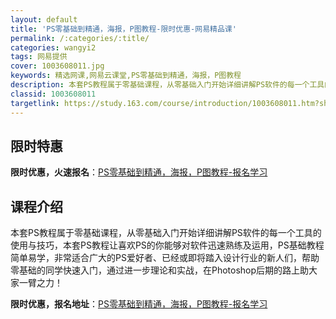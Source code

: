```yaml
---
layout: default
title: 'PS零基础到精通，海报，P图教程-限时优惠-网易精品课'
permalink: /:categories/:title/
categories: wangyi2
tags: 网易提供
cover: 1003608011.jpg
keywords: 精选网课,网易云课堂,PS零基础到精通，海报，P图教程
description: 本套PS教程属于零基础课程，从零基础入门开始详细讲解PS软件的每一个工具的使用与技巧，本套PS教程让喜欢PS的你能够对软
classid: 1003608011
targetlink: https://study.163.com/course/introduction/1003608011.htm?share=1&shareId=1025206652&utm_campaign=share&utm_medium=iphoneShare&utm_source=&utm_u=1025206652
---
```


## 限时特惠

**限时优惠，火速报名**：[PS零基础到精通，海报，P图教程-报名学习](https://study.163.com/course/introduction/1003608011.htm?share=1&shareId=1025206652&utm_campaign=share&utm_medium=iphoneShare&utm_source=&utm_u=1025206652)

## 课程介绍

本套PS教程属于零基础课程，从零基础入门开始详细讲解PS软件的每一个工具的使用与技巧，本套PS教程让喜欢PS的你能够对软件迅速熟练及运用，PS基础教程简单易学，非常适合广大的PS爱好者、已经或即将踏入设计行业的新人们，帮助零基础的同学快速入门，通过进一步理论和实战，在Photoshop后期的路上助大家一臂之力！

**限时优惠，报名地址**：[PS零基础到精通，海报，P图教程-报名学习](https://study.163.com/course/introduction/1003608011.htm?share=1&shareId=1025206652&utm_campaign=share&utm_medium=iphoneShare&utm_source=&utm_u=1025206652)

